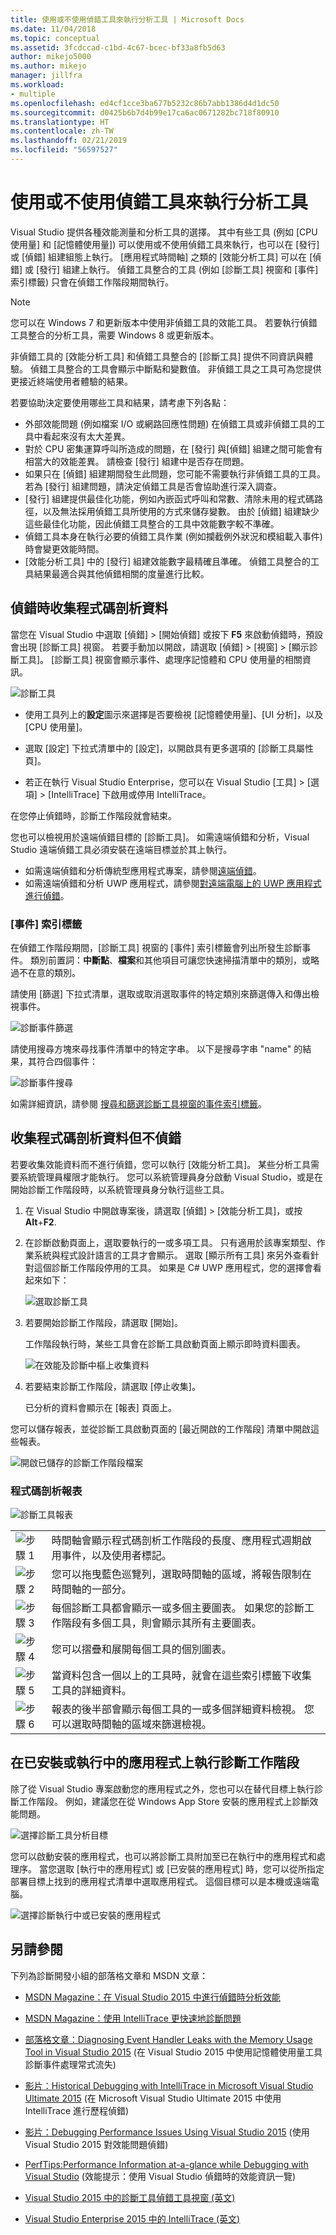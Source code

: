 ```yaml
---
title: 使用或不使用偵錯工具來執行分析工具 | Microsoft Docs
ms.date: 11/04/2018
ms.topic: conceptual
ms.assetid: 3fcdccad-c1bd-4c67-bcec-bf33a8fb5d63
author: mikejo5000
ms.author: mikejo
manager: jillfra
ms.workload:
- multiple
ms.openlocfilehash: ed4cf1cce3ba677b5232c86b7abb1386d4d1dc50
ms.sourcegitcommit: d0425b6b7d4b99e17ca6ac0671282bc718f80910
ms.translationtype: HT
ms.contentlocale: zh-TW
ms.lasthandoff: 02/21/2019
ms.locfileid: "56597527"
---
```

# <a name="run-profiling-tools-with-or-without-the-debugger"></a>使用或不使用偵錯工具來執行分析工具

Visual Studio 提供各種效能測量和分析工具的選擇。 其中有些工具 (例如 [CPU 使用量] 和 [記憶體使用量]) 可以使用或不使用偵錯工具來執行，也可以在 [發行] 或 [偵錯] 組建組態上執行。 [應用程式時間軸] 之類的 [效能分析工具] 可以在 [偵錯] 或 [發行] 組建上執行。 偵錯工具整合的工具 (例如 [診斷工具] 視窗和 [事件] 索引標籤) 只會在偵錯工作階段期間執行。

>[!NOTE]
>您可以在 Windows 7 和更新版本中使用非偵錯工具的效能工具。 若要執行偵錯工具整合的分析工具，需要 Windows 8 或更新版本。

非偵錯工具的 [效能分析工具] 和偵錯工具整合的 [診斷工具] 提供不同資訊與體驗。 偵錯工具整合的工具會顯示中斷點和變數值。 非偵錯工具之工具可為您提供更接近終端使用者體驗的結果。

若要協助決定要使用哪些工具和結果，請考慮下列各點：

- 外部效能問題 (例如檔案 I/O 或網路回應性問題) 在偵錯工具或非偵錯工具的工具中看起來沒有太大差異。
- 對於 CPU 密集運算呼叫所造成的問題，在 [發行] 與[偵錯] 組建之間可能會有相當大的效能差異。 請檢查 [發行] 組建中是否存在問題。
- 如果只在 [偵錯] 組建期間發生此問題，您可能不需要執行非偵錯工具的工具。 若為 [發行] 組建問題，請決定偵錯工具是否會協助進行深入調查。
- [發行] 組建提供最佳化功能，例如內嵌函式呼叫和常數、清除未用的程式碼路徑，以及無法採用偵錯工具所使用的方式來儲存變數。 由於 [偵錯] 組建缺少這些最佳化功能，因此偵錯工具整合的工具中效能數字較不準確。
- 偵錯工具本身在執行必要的偵錯工具作業 (例如攔截例外狀況和模組載入事件) 時會變更效能時間。
- [效能分析工具] 中的 [發行] 組建效能數字最精確且準確。 偵錯工具整合的工具結果最適合與其他偵錯相關的度量進行比較。

##  <a name="BKMK_Quick_start__Collect_diagnostic_data"></a>偵錯時收集程式碼剖析資料

當您在 Visual Studio 中選取 [偵錯] > [開始偵錯] 或按下 **F5** 來啟動偵錯時，預設會出現 [診斷工具] 視窗。 若要手動加以開啟，請選取 [偵錯] > [視窗] > [顯示診斷工具]。 [診斷工具] 視窗會顯示事件、處理序記憶體和 CPU 使用量的相關資訊。

![診斷工具](../profiling/media/diagnostictools-update1.png "診斷工具")

- 使用工具列上的**設定**圖示來選擇是否要檢視 [記憶體使用量]、[UI 分析]，以及 [CPU 使用量]。

- 選取 [設定] 下拉式清單中的 [設定]，以開啟具有更多選項的 [診斷工具屬性頁]。

- 若正在執行 Visual Studio Enterprise，您可以在 Visual Studio [工具] > [選項] > [IntelliTrace] 下啟用或停用 IntelliTrace。

在您停止偵錯時，診斷工作階段就會結束。

您也可以檢視用於遠端偵錯目標的 [診斷工具]。 如需遠端偵錯和分析，Visual Studio 遠端偵錯工具必須安裝在遠端目標並於其上執行。
- 如需遠端偵錯和分析傳統型應用程式專案，請參閱[遠端偵錯](../debugger/remote-debugging.md)。
- 如需遠端偵錯和分析 UWP 應用程式，請參閱[對遠端電腦上的 UWP 應用程式進行偵錯](../debugger/run-windows-store-apps-on-a-remote-machine.md)。

### <a name="the-events-tab"></a>[事件] 索引標籤

在偵錯工作階段期間，[診斷工具] 視窗的 [事件] 索引標籤會列出所發生診斷事件。 類別前置詞：**中斷點**、**檔案**和其他項目可讓您快速掃描清單中的類別，或略過不在意的類別。

請使用 [篩選] 下拉式清單，選取或取消選取事件的特定類別來篩選傳入和傳出檢視事件。

![診斷事件篩選](../profiling/media/diagnosticeventfilter.png "診斷事件篩選")

請使用搜尋方塊來尋找事件清單中的特定字串。 以下是搜尋字串 "name" 的結果，其符合四個事件：

![診斷事件搜尋](../profiling/media/diagnosticseventsearch.png "診斷事件搜尋")

如需詳細資訊，請參閱 [搜尋和篩選診斷工具視窗的事件索引標籤](https://devblogs.microsoft.com/devops/searching-and-filtering-the-events-tab-of-the-diagnostic-tools-window/)。

## <a name="collect-profiling-data-without-debugging"></a>收集程式碼剖析資料但不偵錯

若要收集效能資料而不進行偵錯，您可以執行 [效能分析工具]。 某些分析工具需要系統管理員權限才能執行。 您可以系統管理員身分啟動 Visual Studio，或是在開始診斷工作階段時，以系統管理員身分執行這些工具。

1. 在 Visual Studio 中開啟專案後，請選取 [偵錯] > [效能分析工具]，或按 **Alt**+**F2**.

1. 在診斷啟動頁面上，選取要執行的一或多項工具。 只有適用於該專案類型、作業系統與程式設計語言的工具才會顯示。 選取 [顯示所有工具] 來另外查看針對這個診斷工作階段停用的工具。 如果是 C# UWP 應用程式，您的選擇會看起來如下：

   ![選取診斷工具](../profiling/media/diag_selecttool.png "DIAG_SelectTool")

1. 若要開始診斷工作階段，請選取 [開始]。

   工作階段執行時，某些工具會在診斷工具啟動頁面上顯示即時資料圖表。

    ![在效能及診斷中樞上收集資料](../profiling/media/pdhub_collectdata.png "中樞收集資料")

1. 若要結束診斷工作階段，請選取 [停止收集]。

   已分析的資料會顯示在 [報表] 頁面上。

您可以儲存報表，並從診斷工具啟動頁面的 [最近開啟的工作階段] 清單中開啟這些報表。

![開啟已儲存的診斷工作階段檔案](../profiling/media/pdhub_openexistingdiagsession.png "PDHUB_OpenExistingDiagSession")

### <a name="the-profiling-report"></a>程式碼剖析報表
 ![診斷工具報表](../profiling/media/diag_report.png "DIAG_Report")

|||
|-|-|
|![步驟 1](../profiling/media/procguid_1.png "ProcGuid_1")|時間軸會顯示程式碼剖析工作階段的長度、應用程式週期啟用事件，以及使用者標記。|
|![步驟 2](../profiling/media/procguid_2.png "ProcGuid_2")|您可以拖曳藍色巡覽列，選取時間軸的區域，將報告限制在時間軸的一部分。|
|![步驟 3](../profiling/media/procguid_3.png "ProcGuid_3")|每個診斷工具都會顯示一或多個主要圖表。 如果您的診斷工作階段有多個工具，則會顯示其所有主要圖表。|
|![步驟 4](../profiling/media/procguid_4.png "ProcGuid_4")|您可以摺疊和展開每個工具的個別圖表。|
|![步驟 5](../profiling/media/procguid_6.png "ProcGuid_6")|當資料包含一個以上的工具時，就會在這些索引標籤下收集工具的詳細資料。|
|![步驟 6](../profiling/media/procguid_6a.png "ProcGuid_6a")|報表的後半部會顯示每個工具的一或多個詳細資料檢視。 您可以選取時間軸的區域來篩選檢視。|

## <a name="run-diagnostic-sessions-on-installed-or-running-apps"></a>在已安裝或執行中的應用程式上執行診斷工作階段

 除了從 Visual Studio 專案啟動您的應用程式之外，您也可以在替代目標上執行診斷工作階段。 例如，建議您在從 Windows App Store 安裝的應用程式上診斷效能問題。

 ![選擇診斷工具分析目標](../profiling/media/pdhub_chooseanalysistarget.png "PDHUB_ChooseAnalysisTarget")

 您可以啟動安裝的應用程式，也可以將診斷工具附加至已在執行中的應用程式和處理序。 當您選取 [執行中的應用程式] 或 [已安裝的應用程式] 時，您可以從所指定部署目標上找到的應用程式清單中選取應用程式。 這個目標可以是本機或遠端電腦。

 ![選擇診斷執行中或已安裝的應用程式](../profiling/media/pdhub_selectrunningapp.png "PDHUB_SelectRunningApp")

## <a name="see-also"></a>另請參閱

下列為診斷開發小組的部落格文章和 MSDN 文章：
- [MSDN Magazine：在 Visual Studio 2015 中進行偵錯時分析效能](https://msdn.microsoft.com/magazine/dn973013.aspx)

- [MSDN Magazine：使用 IntelliTrace 更快速地診斷問題](https://msdn.microsoft.com/magazine/dn973014.aspx)

- [部落格文章：Diagnosing Event Handler Leaks with the Memory Usage Tool in Visual Studio 2015](https://devblogs.microsoft.com/devops/diagnosing-event-handler-leaks-with-the-memory-usage-tool-in-visual-studio-2015/) (在 Visual Studio 2015 中使用記憶體使用量工具診斷事件處理常式流失)

- [影片：Historical Debugging with IntelliTrace in Microsoft Visual Studio Ultimate 2015](https://channel9.msdn.com/Events/Ignite/2015/BRK3716) (在 Microsoft Visual Studio Ultimate 2015 中使用 IntelliTrace 進行歷程偵錯)

- [影片：Debugging Performance Issues Using Visual Studio 2015](https://channel9.msdn.com/Events/Build/2015/3-731) (使用 Visual Studio 2015 對效能問題偵錯)

- [PerfTips:Performance Information at-a-glance while Debugging with Visual Studio](https://devblogs.microsoft.com/devops/perftips-performance-information-at-a-glance-while-debugging-with-visual-studio/) (效能提示：使用 Visual Studio 偵錯時的效能資訊一覽)

- [Visual Studio 2015 中的診斷工具偵錯工具視窗 (英文)](https://devblogs.microsoft.com/devops/diagnostic-tools-debugger-window-in-visual-studio-2015/)

- [Visual Studio Enterprise 2015 中的 IntelliTrace (英文)](https://devblogs.microsoft.com/devops/intellitrace-in-visual-studio-ultimate-2015/)
